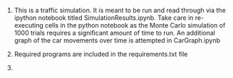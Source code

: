1.  This is a traffic simulation.  It is meant to be run and read through via the ipython notebook titled SimulationResults.ipynb.  Take care in re-executing cells in the python notebook as the Monte Carlo simulation of 1000 trials requires a significant amount of time to run.
    An additional graph of the car movements over time is attempted in CarGraph.ipynb

2.  Required programs are included in the requirements.txt file

3.  
